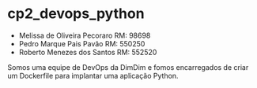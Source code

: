 # cp2_devops_python


- Melissa de Oliveira Pecoraro RM: 98698
- Pedro Marque Pais Pavão RM: 550250
- Roberto Menezes dos Santos RM: 552520


Somos uma equipe de DevOps da DimDim e fomos
encarregados de criar um Dockerfile para implantar uma aplicação
Python. 
